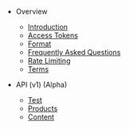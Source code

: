 * Overview
   * [Introduction](overview.md)
   * [Access Tokens](accesstoken.md)
   * [Format](format.md)
   * [Frequently Asked Questions](faq.md)
   * [Rate Limiting](ratelimiting.md)
   * [Terms](terms.md)

* API (v1) (Alpha)
   * [Test](api-test.md)
   * [Products](api-products.md)
   * [Content](api-content.md)

   
   
